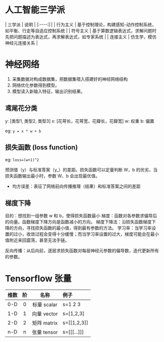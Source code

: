 # 人工智能三学派

| 三学派 | 说明 |
|:----:|:|
| 行为主义 | 基于控制理论，构建感知-动作控制系统，如平衡、行走等自适应控制系统 |
| 符号主义 | 基于算数逻辑表达式，求解问题时先把问题描述为表达式，再求解表达式，如专家系统 |
| 连接主义 | 仿生学，模仿神经元连接关系 |

# 神经网络

1. 采集数据对构成数据集，把数据集喂入搭建好的神经网络结构
2. 网络优化参数得到模型。
3. 模型读入新输入特征，输出识别结果。

## 鸢尾花分类

y: [类型1, 类型2, 类型3]
x: [花萼长，花萼宽，花瓣长，花瓣宽]
w: 权重
b: 偏置

eg: `y = x * w + b`

## 损失函数 (loss function)

eg: `loss=(w+1)^2`

预测值（y）与标准答案（y_）的差距。损失函数可以定量判断 W，b 的优劣，当损失函数输出最小时，参数 W、b 会出现最优值。

- 均方误差：表征了网络前向传播推理（结果）和标准答案之间的差距

## 梯度下降

目的：想找到一组参数 w 和 b，使得损失函数最小
梯度：函数对各参数求偏导后的向量。函数梯度下降方向是函数减小的方向。
梯度下降法：沿损失函数梯度下降的方向，寻找损失函数的最小值，得到最有参数的方法。
学习率：当学习率设置的过小，收敛过程会变得十分缓慢；而当学习率设置的过大，梯度可能会在最小值附近来回震荡，甚至无法手链。

反向传播：从后向前，逐层求损失函数对每层神经元参数的偏导数，迭代更新所有的参数。

# Tensorflow 张量

| 维数  | 阶 |    名称     | 例子          |
|:---:|:-:|:---------:|:------------|
| 0-D | 0 | 标量 scalar | s=1 2 3     |
| 1-D | 1 | 向量 vector | s=[1,2,3]   |
| 2-D | 2 | 矩阵 matrix | s=[[1,2,3]] |
| n-D | n | 张量 tensor | s=[[[...]]] |
